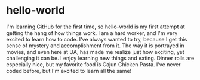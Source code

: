 # hello-world
I'm learning GitHub for the first time, so hello-world is my first attempt at getting the hang of how things work.
I am a hard worker, and I'm very excited to learn how to code. I've always wanted to try, because I get this sense of mystery and accomplishment from it. The way it is portrayed in movies, and even here at UA, has made me realize just how exciting, yet challenging it can be. 
I enjoy learning new things and eating. Dinner rolls are especially nice, but my favorite food is Cajun Chicken Pasta. I've never coded before, but I'm excited to learn all the same!
